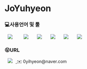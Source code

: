 <h1 aligh = "centr"> JoYuhyeon</h1>

<h3>💻사용언어 및 툴</h3>
<div>
<img src="https://img.shields.io/badge/Python-007396?style=flat-square&logo=Python&logoColor=white" style="height : auto; margin-left : 10px; margin-right : 10px;"/></a>&nbsp;
</a>&nbsp;
<img src="https://img.shields.io/badge/TensorFlow-FF6F00?style=flat-square&logo=tensorflowt&logoColor=white" style="height : auto; margin-left : 10px; margin-right : 10px;"/></a>&nbsp;
<img src="https://img.shields.io/badge/MySQL-4479A1?style=flat-square&logo=MySQL&logoColor=white" style="height : auto; margin-left : 10px; margin-right : 10px;"/></a>&nbsp;
<img src="https://img.shields.io/badge/JavaScript-F7DF1E?style=flat-square&logo=JavaScript&logoColor=white" style="height : auto; margin-left : 10px; margin-right : 10px;"/></a>&nbsp;
<img src="https://img.shields.io/badge/Figma-000000?style=flat-square&logo=Figma&logoColor=white" style="height : auto; margin-left : 10px; margin-right : 10px;"/></a>&nbsp;
<img src="https://img.shields.io/badge/AndroidStudio-A4C639?style=flat-square&logo=AndroidStudio&logoColor=white" style="height : auto; margin-left : 10px; margin-right : 10px;"/></a>&nbsp;
</div>


<h3>😝URL</h3>
<a href="https://blog.naver.com/0yihyeon">
    <img src="http://img.shields.io/badge/Study Blog-00D182?style=flat&logo=Emby&logoColor=white&link=https://blog.naver.com/0yihyeon"
        style="height : auto; margin-left : 10px; margin-right : 10px;"/>
</a>
✉️ 0yihyeon@naver.com
</a>



